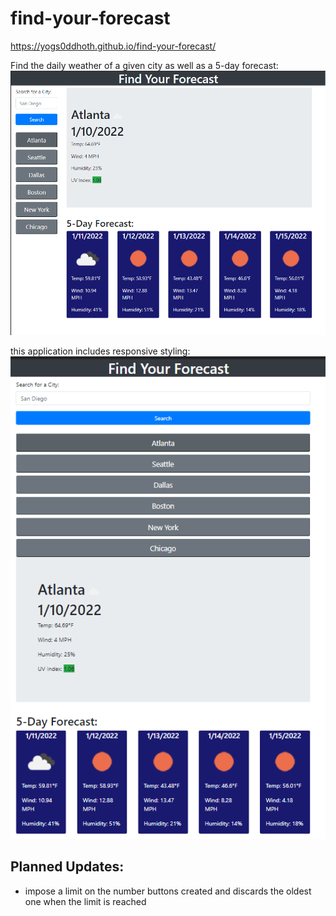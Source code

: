 # find-your-forecast
https://yogs0ddhoth.github.io/find-your-forecast/

Find the daily weather of a given city as well as a 5-day forecast: 
![Find the daily weather of a given city as well as a 5-day forecast.](./assets/images/Screenshot-lg.png)

this application includes responsive styling: 
![smaller sized styling](./assets/images/screenshot.png)

## Planned Updates: 
* impose a limit on the number buttons created and discards the oldest one when the limit is reached
